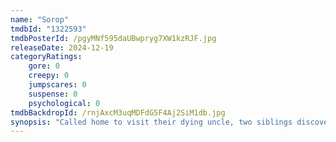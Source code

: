 ```yaml
---
name: "Sorop"
tmdbId: "1322593"
tmdbPosterId: /pgyMNf595daUBwpryg7XW1kzRJF.jpg
releaseDate: 2024-12-19
categoryRatings:
    gore: 0
    creepy: 0
    jumpscares: 0
    suspense: 0
    psychological: 0
tmdbBackdropId: /rnjAxcM3uqMDFdG5F4Aj2SiM1db.jpg
synopsis: "Called home to visit their dying uncle, two siblings discover his eerie resistance to death when a series of supernatural events haunts them."
---
```

